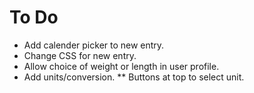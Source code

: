 To Do
=====

* Add calender picker to new entry.
* Change CSS for new entry.
* Allow choice of weight or length in user profile.
* Add units/conversion.
** Buttons at top to select unit.
